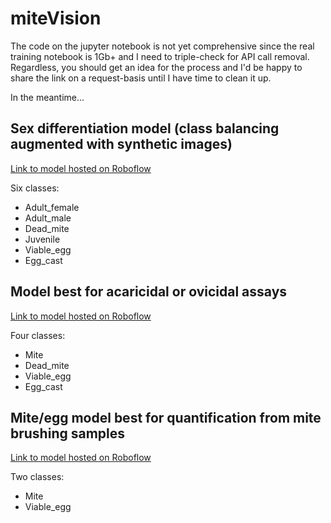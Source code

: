 # miteVision 

The code on the jupyter notebook is not yet comprehensive since the real training notebook is 1Gb+ and I need to triple-check for API call removal. Regardless, you should get an idea for the process and I'd be happy to share the link on a request-basis until I have time to clean it up. 

In the meantime...

## Sex differentiation model (class balancing augmented with synthetic images)

[Link to model hosted on Roboflow](https://universe.roboflow.com/gent-lab/tssm-balanced-and-gendered)

Six classes:
* Adult_female
* Adult_male
* Dead_mite
* Juvenile
* Viable_egg
* Egg_cast

## Model best for acaricidal or ovicidal assays

[Link to model hosted on Roboflow](https://universe.roboflow.com/gent-lab/tssm-detection-v2/model/26)

Four classes:
* Mite
* Dead_mite
* Viable_egg
* Egg_cast

## Mite/egg model best for quantification from mite brushing samples

[Link to model hosted on Roboflow](https://universe.roboflow.com/gent-lab/tssm-detection-v2/model/27)

Two classes:
* Mite
* Viable_egg

